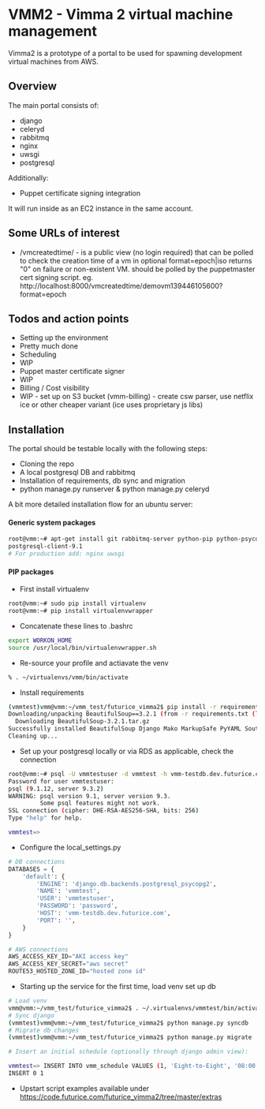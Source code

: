 
VMM2 - Vimma 2 virtual machine management
=========================================

Vimma2 is a prototype of a portal to be used for spawning development virtual machines from AWS.

Overview
--------

The main portal consists of:

- django
- celeryd
- rabbitmq
- nginx
- uwsgi
- postgresql

Additionally:

- Puppet certificate signing integration

It will run inside as an EC2 instance in the same account.

Some URLs of interest
---------------------

- /vmcreatedtime/ - is a public view (no login required) that can be
  polled to check the creation time of a vm in optional format=epoch|iso
  returns "0" on failure or non-existent VM. should be polled by the puppetmaster
  cert signing script.
  eg. http://localhost:8000/vmcreatedtime/demovm139446105600?format=epoch

Todos and action points
-----------------------

- Setting up the environment
 - Pretty much done
- Scheduling
 - WIP
- Puppet master certificate signer
 - WIP
- Billing / Cost visibility
 - WIP - set up on S3 bucket (vmm-billing) - create csw parser, use netflix ice
   or other cheaper variant (ice uses proprietary js libs)

Installation
------------

The portal should be testable locally with the following steps:
- Cloning the repo
- A local postgresql DB and rabbitmq
- Installation of requirements, db sync and migration
- python manage.py runserver & python manage.py celeryd

A bit more detailed installation flow for an ubuntu server:

#### Generic system packages

```bash
root@vmm:~# apt-get install git rabbitmq-server python-pip python-psycopg2 libpq-dev python-dev postgresql-client-common language-pack-fi \
postgresql-client-9.1
# For production add: nginx uwsgi
```

#### PIP packages

- First install virtualenv

```bash
root@vmm:~# sudo pip install virtualenv
root@vmm:~# pip install virtualenvwrapper
```

- Concatenate these lines to .bashrc

```bash
export WORKON_HOME
source /usr/local/bin/virtualenvwrapper.sh
```
- Re-source your profile and actiavate the venv

```bash
% . ~/virtualenvs/vmm/bin/activate
```

- Install requirements

```bash
(vmmtest)vmm@vmm:~/vmm_test/futurice_vimma2$ pip install -r requirements.txt
Downloading/unpacking BeautifulSoup==3.2.1 (from -r requirements.txt (line 1))
  Downloading BeautifulSoup-3.2.1.tar.gz
Successfully installed BeautifulSoup Django Mako MarkupSafe PyYAML South UgliPyJS amqp anyjson assetgen backports.ssl-match-hostname billiard boto celery django-celery kombu psycopg2 pytz requests simp
Cleaning up...
```

- Set up your postgresql locally or via RDS as applicable, check the connection

```bash
root@vmm:~# psql -U vmmtestuser -d vmmtest -h vmm-testdb.dev.futurice.com
Password for user vmmtestuser:
psql (9.1.12, server 9.3.2)
WARNING: psql version 9.1, server version 9.3.
         Some psql features might not work.
SSL connection (cipher: DHE-RSA-AES256-SHA, bits: 256)
Type "help" for help.

vmmtest=>
```
- Configure the local_settings.py

```python
# DB connections
DATABASES = {
    'default': {
        'ENGINE': 'django.db.backends.postgresql_psycopg2',
        'NAME': 'vmmtest',
        'USER': 'vmmtestuser',
        'PASSWORD': 'password',
        'HOST': 'vmm-testdb.dev.futurice.com',
        'PORT': '',
    }
}

# AWS connections
AWS_ACCESS_KEY_ID="AKI access key"
AWS_ACCESS_KEY_SECRET="aws secret"
ROUTE53_HOSTED_ZONE_ID="hosted zone id"
```

- Starting up the service for the first time, load venv set up db

```bash
# Load venv
vmm@vmm:~/vmm_test/futurice_vimma2$ . ~/.virtualenvs/vmmtest/bin/activate
# Sync django
(vmmtest)vmm@vmm:~/vmm_test/futurice_vimma2$ python manage.py syncdb
# Migrate db changes
(vmmtest)vmm@vmm:~/vmm_test/futurice_vimma2$ python manage.py migrate

# Insert an initial schedule (optionally through django admin view):

vmmtest=> INSERT INTO vmm_schedule VALUES (1, 'Eight-to-Eight', '08:00:00', '20:00:00', 'tttttff');
INSERT 0 1
```

- Upstart script examples available under https://code.futurice.com/futurice_vimma2/tree/master/extras
